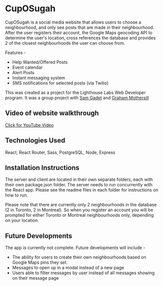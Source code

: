 # CupOSugah

CupOSugah is a social media website that allows users to choose a neighbourhood, and only see posts that are made in their neighbourhood. After the user registers their account, the Google Maps geocoding API to determine the user's location, cross references the database and provides 2 of the closest neighbourhoods the user can choose from.

Features - 

- Help Wanted/Offered Posts
- Event calendar 
- Alert Posts
- Instant messaging system
- SMS notifications for selected posts (via Twilio)

This was created as a project for the Lighthouse Labs Web Developer program. It was a group project with [Sam Gadet](https://www.github.com/Samy0412) and [Graham Mothersill](https://www.github.com/GrandMothersill) 


## Video of website walkthrough
[Click for YouTube Video](https://www.youtube.com/watch?v=ANXvLV38fXI)

## Technologies Used

React, React Router, Sass, PostgreSQL, Node, Express

## Installation Instructions

The server and client are located in their own separate folders, each with their own package.json folder. The server needs to run concurrently with the React app. Please see the readme files in each folder for instructions on how to run. 

Please note that there are currently only 2 neighbourhoods in the database (2 in Toronto, 2 in Montreal). So when you register an account you will be prompted for either Toronto or Montreal neighbourhoods only, depending on your location. 

## Future Developments 

The app is currently not complete. Future developments will include - 

- The ability for users to create their own neighbourhoods based on Google Maps pins they set. 
- Messages to open up in a modal instead of a new page
- Users able to filter messages by user instead of all messages showing on their message page